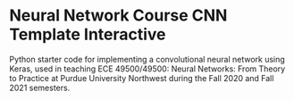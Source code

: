 # Neural Network Course CNN Template Interactive
 Python starter code for implementing a convolutional neural network using Keras, used in teaching ECE 49500/49500: Neural Networks: From Theory to Practice at Purdue University Northwest during the Fall 2020 and Fall 2021 semesters.
